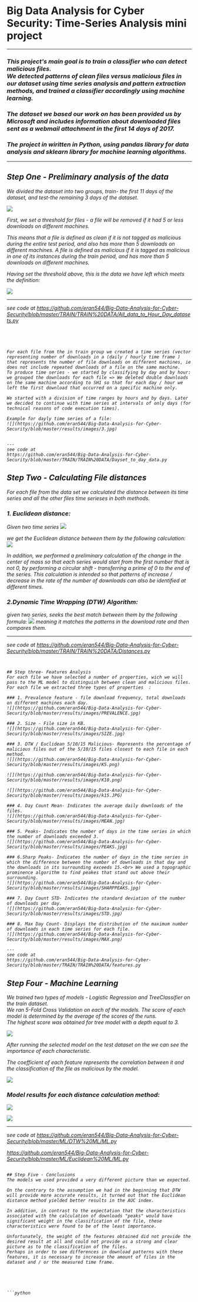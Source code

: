 # <b> Big Data Analysis for Cyber Security: Time-Series Analysis mini project </b>
<hr>


### <i> This project's main goal is to train a classifier who can detect malicious files.<br>                                        We detected patterns of clean files versus malicious files in our dataset using time series analysis and pattern extraction methods, and trained a classifier accordingly using machine learning. 
### <i> The dataset we based our work on has been provided us by Microsoft and includes information about downloaded files sent as a webmail attachment in the first 14 days of 2017.
### <i> The project in wiritten in Python, using pandas library for data analysis and sklearn library for machine learning algorithms.
<hr>


## Step One - Preliminary analysis of the data
We divided the dataset into two groups, train- the first 11 days of the dataset, and test-the remaining 3 days of the dataset.

![](https://github.com/eran544/Big-Data-Analysis-for-Cyber-Security/blob/master/results/images/1.JPG)

First, we set a threshold for files - a file will be removed if it had 5 or less downloads on different machines. 

This means that a file is defined as clean if it is not tagged as malicious during the entire test period, and also has more
than 5 downloads on different machines. 
A file is defined as malicious if it is tagged as malicious in one of its instances during the train period, and has more than 5 downloads on different machines.

Having set the threshold above, this is the data we have left which meets the definition:

![](https://github.com/eran544/Big-Data-Analysis-for-Cyber-Security/blob/master/results/images/2.jpg)

---
see code at
https://github.com/eran544/Big-Data-Analysis-for-Cyber-Security/blob/master/TRAIN/TRAIN%20DATA/All_data_to_Hour_Day_datasets.py
```




For each file from the in train group we created a time series (vector representing number of downloads in a (daily / hourly time frame ) that represents the number of file downloads on different machines, ie does not include repeated downloads of a file on the same machine.
To produce time series - we started by classifying by day and by hour: we grouped the downloads for each file => We deleted double downloads on the same machine according to SH1 so that for each day / hour we left the first download that occurred on a specific machine only.

We started with a division of time ranges by hours and by days. Later we decided to continue with time series at intervals of only days (for technical reasons of code execution times).

Example for dayly time series of a file:
![](https://github.com/eran544/Big-Data-Analysis-for-Cyber-Security/blob/master/results/images/3.jpg)


---
see code at
https://github.com/eran544/Big-Data-Analysis-for-Cyber-Security/blob/master/TRAIN/TRAIN%20DATA/Dayset_to_day_data.py
```


## Step Two - Calculating File distances
For each file from the data set we calculated the distance between its time series and all the other files time serieses in both methods.


### 1. Euclidean distance: 
Given two time series 
![](https://github.com/eran544/Big-Data-Analysis-for-Cyber-Security/blob/master/results/images/time.JPG)

we get the Euclidean distance between them by the following calculation: 
![](https://github.com/eran544/Big-Data-Analysis-for-Cyber-Security/blob/master/results/images/ouc.JPG)

In addition, we performed a preliminary calculation of the change in the center of mass so that each series would start from the first number that is not 0, by performing a circular shift - transferring a prime of 0 to the end of the series. This calculation is intended so that patterns of increase / decrease in the rate of the number of downloads can also be identified at different times.

### 2.Dynamic Time Wrapping (DTW) Algorithm:
given two series, seeks the best match between them by the following formula:
![](https://github.com/eran544/Big-Data-Analysis-for-Cyber-Security/blob/master/results/images/dtw.JPG)
meaning it matches the patterns in the download rate and then compares them.


---
see code at
https://github.com/eran544/Big-Data-Analysis-for-Cyber-Security/blob/master/TRAIN/TRAIN%20DATA/Distances.py
```


## Step three- Features Analysis
For each file we have selected a number of properties, wich we will pass to the ML model to distinguish between clean and malicious files. For each file we extracted three types of properties  :

### 1. Prevalence feature - file download frequency, total downloads on different machines each day.
![](https://github.com/eran544/Big-Data-Analysis-for-Cyber-Security/blob/master/results/images/PREVALENCE.jpg)

### 2. Size - File size in KB.
![](https://github.com/eran544/Big-Data-Analysis-for-Cyber-Security/blob/master/results/images/SIZE.jpg)

### 3. DTW / Euclidean 5/10/15 Malicious- Represents the percentage of malicious files out of the 5/10/15 files closest to each file in each method.
![](https://github.com/eran544/Big-Data-Analysis-for-Cyber-Security/blob/master/results/images/K5.png)

![](https://github.com/eran544/Big-Data-Analysis-for-Cyber-Security/blob/master/results/images/K10.png)

![](https://github.com/eran544/Big-Data-Analysis-for-Cyber-Security/blob/master/results/images/k15.JPG)

### 4. Day Count Mean- Indicates the average daily downloads of the files.
![](https://github.com/eran544/Big-Data-Analysis-for-Cyber-Security/blob/master/results/images/MEAN.jpg)

### 5. Peaks- Indicates the number of days in the time series in which the number of downloads exceeded 3.
![](https://github.com/eran544/Big-Data-Analysis-for-Cyber-Security/blob/master/results/images/PEAKS.jpg)

### 6.Sharp Peaks- Indicates the number of days in the time series in which the difference between the number of downloads in that day and the downloads in its surrounding exceeds 15.<br> We used a topographic  prominence algorithm to find peakes that stand out above their surrounding.
![](https://github.com/eran544/Big-Data-Analysis-for-Cyber-Security/blob/master/results/images/SHARPPEAKS.jpg)

### 7. Day Count STD- Indicates the standard deviation of the number of downloads per day.
![](https://github.com/eran544/Big-Data-Analysis-for-Cyber-Security/blob/master/results/images/STD.jpg)

### 8. Max Day Count- Displays the distribution of the maximum number of downloads in each time series for each file.
![](https://github.com/eran544/Big-Data-Analysis-for-Cyber-Security/blob/master/results/images/MAX.png)

---
see code at
https://github.com/eran544/Big-Data-Analysis-for-Cyber-Security/blob/master/TRAIN/TRAIN%20DATA/features.py
```

## Step Four - Machine Learning
We trained two types of models - Logistic Regression and TreeClassifier on the train dataset.<br> We ran 5-Fold Cross Validation on each of the models.
The score of each model is determined by the average of the scores of the runs.<br> The highest score was obtained for tree model with a depth equal to 3.

![](https://github.com/eran544/Big-Data-Analysis-for-Cyber-Security/blob/master/results/images/5FOLD.jpg)

After running the selected model on the test dataset on the we can see the importance of each characteristic.

The coefficient of each feature represents the correlation between it and the classification of the file as malicious by the model.

![](https://github.com/eran544/Big-Data-Analysis-for-Cyber-Security/blob/master/results/images/FEATURES.jpg)

### Model results for each distance calculation method:

![](https://github.com/eran544/Big-Data-Analysis-for-Cyber-Security/blob/master/results/images/RES1.png)

![](https://github.com/eran544/Big-Data-Analysis-for-Cyber-Security/blob/master/results/images/RES2.png)

 ---
see code at
https://github.com/eran544/Big-Data-Analysis-for-Cyber-Security/blob/master/ML/DTW%20ML/ML.py

https://github.com/eran544/Big-Data-Analysis-for-Cyber-Security/blob/master/ML/Euclidean%20ML/ML.py
```

## Step Five - Conclusions
The models we used provided a very different picture than we expected.

On the contrary to the assumption we had in the beginning that DTW will provide more accurate results, it turned out that the Euclidean distance method yielded better results in the AUC index.

In addition, in contrast to the expectation that the characteristics associated with the calculation of downloads "peaks" would have significant weight in the classification of the file, these characteristics were found to be of the least importance. 

Unfortunately, the weight of the features obtained did not provide the desired result at all and could not provide us a strong and clear picture as to the classification of the files.
Perhaps in order to see differences in download patterns with these features, it is necessary to increase the amount of files in the dataset and / or the measured time frame.





```python

```
